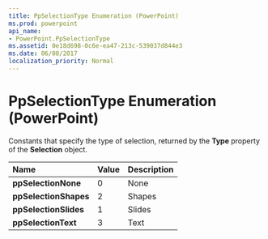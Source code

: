 ```yaml
---
title: PpSelectionType Enumeration (PowerPoint)
ms.prod: powerpoint
api_name:
- PowerPoint.PpSelectionType
ms.assetid: 0e18d698-0c6e-ea47-213c-539037d844e3
ms.date: 06/08/2017
localization_priority: Normal
---
```



# PpSelectionType Enumeration (PowerPoint)

Constants that specify the type of selection, returned by the  **Type** property of the **Selection** object.



|Name|Value|Description|
|:-----|:-----|:-----|
|**ppSelectionNone**|0|None|
|**ppSelectionShapes**|2|Shapes|
|**ppSelectionSlides**|1|Slides|
|**ppSelectionText**|3|Text|

